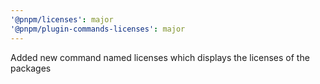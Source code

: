 ```yaml
---
'@pnpm/licenses': major
'@pnpm/plugin-commands-licenses': major
---
```


Added new command named licenses which displays the licenses of the packages
